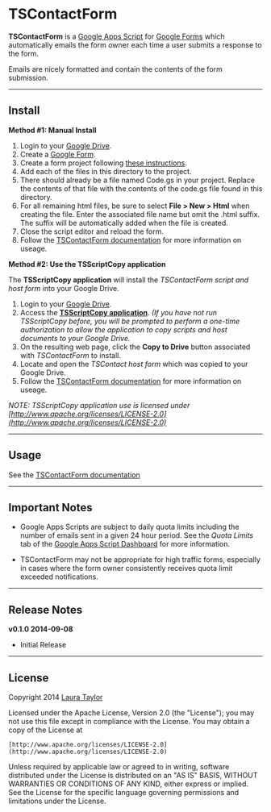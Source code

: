 #  TSContactForm

**TSContactForm** is a [Google Apps Script](https://www.google.com/script/start/) for [Google Forms](https://support.google.com/docs/topic/6063584) which automatically emails the form owner each time a user submits a response to the form.   

Emails are nicely formatted and contain the contents of the form submission.

---


## Install

**Method #1:  Manual Install**

1. Login to your [Google Drive](http://drive.google.com).
1. Create a [Google Form](https://support.google.com/docs/topic/6063584).
1. Create a form project following [these instructions](https://developers.google.com/apps-script/managing_projects#creatingSpreadsheet).
1. Add each of the files in this directory to the project. 
  1. There should already be a file named Code.gs in your project.  Replace the contents of that file with the contents of the code.gs file found in this directory.  
  1. For all remaining html files, be sure to select **File > New > Html** when creating the file.  Enter the associated file name but omit the .html suffix. The suffix will be automatically added when the file is created.
1. Close the script editor and reload the form.  
1. Follow the [TSContactForm documentation](https://docs.google.com/document/d/1gTBYgxVAjbRP2VoGg3pbZBhoLNKen10hYnuTP8PK8Dk/pub) for more information on useage.


**Method #2:  Use the TSScriptCopy application**

The **TSScriptCopy application** will install the *TSContactForm script and host form* into your Google Drive.  

1. Login to your [Google Drive](http://drive.google.com).
1. Access the **[TSScriptCopy application](https://script.google.com/macros/s/AKfycbyvyOdWanBy-3ovr_YirIK9gNR-EYkpdYtbROPi7qgrpABO7H09/exec)**. *(If you have not run TSScriptCopy before, you will be prompted to perform a one-time authorization to allow the application to copy scripts and host documents to your Google Drive.*
1. On the resulting web page, click the **Copy to Drive** button associated with *TSContactForm* to install.
1. Locate and open the *TSContact host form* which was copied to your Google Drive.
1. Follow the [TSContactForm documentation](https://docs.google.com/document/d/1gTBYgxVAjbRP2VoGg3pbZBhoLNKen10hYnuTP8PK8Dk/pub) for more information on useage.


*NOTE: TSScriptCopy application use is licensed under [http://www.apache.org/licenses/LICENSE-2.0](http://www.apache.org/licenses/LICENSE-2.0)*



---


## Usage

See the [TSContactForm documentation](https://docs.google.com/document/d/1gTBYgxVAjbRP2VoGg3pbZBhoLNKen10hYnuTP8PK8Dk/pub)


---


## Important Notes

* Google Apps Scripts are subject to daily quota limits including the number of emails sent in a given 24 hour period.   See the *Quota Limits* tab of the [Google Apps Script Dashboard](https://docs.google.com/a/macros/mytechstreams.com/dashboard) for more information.

* TSContactForm may not be appropriate for high traffic forms, especially in cases where the form owner consistently receives quota limit exceeded notifications.


---

## Release Notes

**v0.1.0 2014-09-08** 

* Initial Release

---


## License

Copyright 2014 [Laura Taylor](https://github.com/techstreams)

Licensed under the Apache License, Version 2.0 (the "License");
you may not use this file except in compliance with the License.
You may obtain a copy of the License at

    [http://www.apache.org/licenses/LICENSE-2.0](http://www.apache.org/licenses/LICENSE-2.0)

Unless required by applicable law or agreed to in writing, software
distributed under the License is distributed on an "AS IS" BASIS,
WITHOUT WARRANTIES OR CONDITIONS OF ANY KIND, either express or implied.
See the License for the specific language governing permissions and
limitations under the License.
